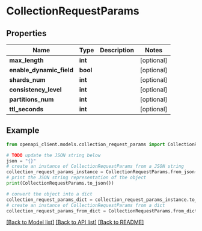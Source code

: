 # CollectionRequestParams


## Properties

Name | Type | Description | Notes
------------ | ------------- | ------------- | -------------
**max_length** | **int** |  | [optional] 
**enable_dynamic_field** | **bool** |  | [optional] 
**shards_num** | **int** |  | [optional] 
**consistency_level** | **int** |  | [optional] 
**partitions_num** | **int** |  | [optional] 
**ttl_seconds** | **int** |  | [optional] 

## Example

```python
from openapi_client.models.collection_request_params import CollectionRequestParams

# TODO update the JSON string below
json = "{}"
# create an instance of CollectionRequestParams from a JSON string
collection_request_params_instance = CollectionRequestParams.from_json(json)
# print the JSON string representation of the object
print(CollectionRequestParams.to_json())

# convert the object into a dict
collection_request_params_dict = collection_request_params_instance.to_dict()
# create an instance of CollectionRequestParams from a dict
collection_request_params_from_dict = CollectionRequestParams.from_dict(collection_request_params_dict)
```
[[Back to Model list]](../README.md#documentation-for-models) [[Back to API list]](../README.md#documentation-for-api-endpoints) [[Back to README]](../README.md)


